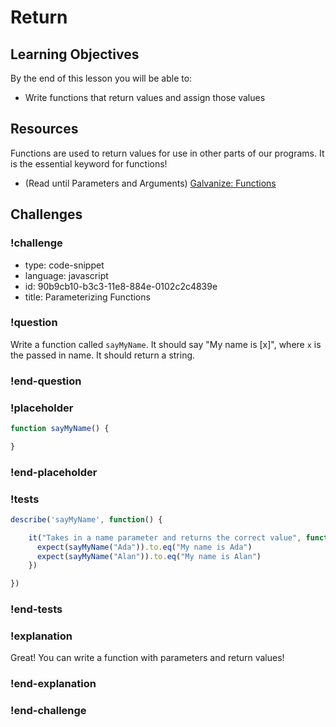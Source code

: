 # Return

## Learning Objectives

By the end of this lesson you will be able to:

* Write functions that return values and assign those values

## Resources

Functions are used to return values for use in other parts of our programs. It is the essential keyword for functions!

* (Read until Parameters and Arguments) [Galvanize: Functions](https://github.com/gSchool/javascript-curriculum/blob/master/10_Syntax/04_Functions.md#user-content-the-keyword-return)

## Challenges

<!-- Question -->

### !challenge

* type: code-snippet
* language: javascript
* id: 90b9cb10-b3c3-11e8-884e-0102c2c4839e
* title: Parameterizing Functions

### !question

Write a function called `sayMyName`. It should say "My name is [x]", where `x` is the passed in name. It should
return a string.

### !end-question

### !placeholder

```js
function sayMyName() {

}
```

### !end-placeholder

### !tests

```js
describe('sayMyName', function() {

    it("Takes in a name parameter and returns the correct value", function() {
      expect(sayMyName("Ada")).to.eq("My name is Ada")
      expect(sayMyName("Alan")).to.eq("My name is Alan")
    })

})
```

### !end-tests

### !explanation

Great! You can write a function with parameters and return values!

### !end-explanation

### !end-challenge

